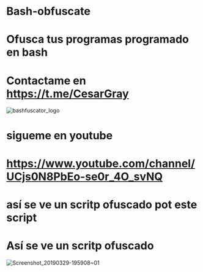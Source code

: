 # Bash-obfuscate
# Ofusca tus programas programado en bash 
# Contactame en https://t.me/CesarGray
![bashfuscator_logo](https://user-images.githubusercontent.com/46208706/55269766-b645b000-525c-11e9-8c80-70ff3eeecf3d.png)
# sigueme en youtube
# https://www.youtube.com/channel/UCjs0N8PbEo-se0r_4O_svNQ
# así se ve un scritp ofuscado pot este script
# Así se ve un scritp ofuscado 
![Screenshot_20190329-195908~01](https://user-images.githubusercontent.com/46208706/55269839-569bd480-525d-11e9-9a73-b1430a493595.png)
